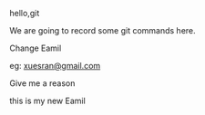 hello,git

We are going to record some git commands here.

Change Eamil

eg: xuesran@gmail.com

Give me a reason

this is my new Eamil

